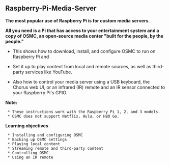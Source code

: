 ## Raspberry-Pi-Media-Server

**The most popular use of Raspberry Pi is for custom media servers.**

**All you need is a Pi that has access to your entertainment system and a copy of OSMC, an open-source media center "built for the people, by the people."** 

* This shows how to download, install, and configure OSMC to run on Raspberry Pi and 
* Set it up to play content from local and remote sources, as well as third-party services like YouTube. 
 
* Also how to control your media server using a USB keyboard, the Chorus web UI, or an infrared (IR) remote and an IR sensor connected to your Raspberry Pi's GPIO.

**Note:**

     * These instructions work with the Raspberry Pi 1, 2, and 3 models. 
     * OSMC does not support Netflix, Hulu, or HBO Go.
     
**Learning objectives**

     * Installing and configuring OSMC
     * Backing up OSMC settings
     * Playing local content
     * Streaming remote and third-party content
     * Controlling OSMC
     * Using an IR remote

